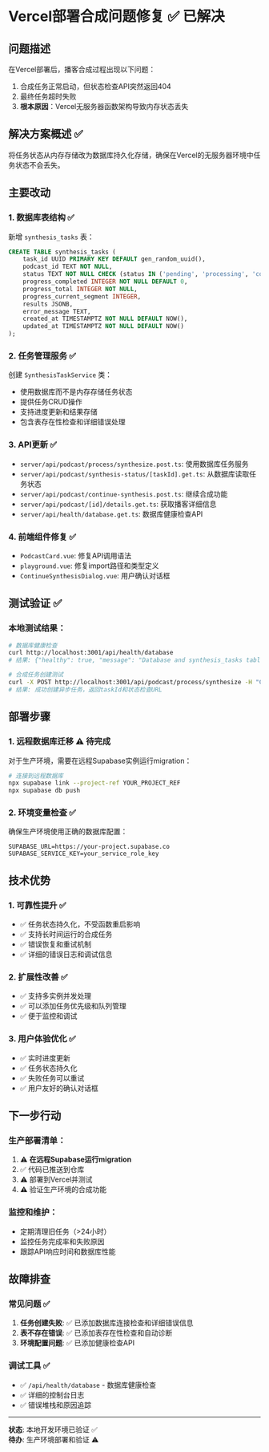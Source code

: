 # Vercel部署合成问题修复 ✅ 已解决

## 问题描述

在Vercel部署后，播客合成过程出现以下问题：
1. 合成任务正常启动，但状态检查API突然返回404
2. 最终任务超时失败
3. **根本原因**：Vercel无服务器函数架构导致内存状态丢失

## 解决方案概述 ✅

将任务状态从内存存储改为数据库持久化存储，确保在Vercel的无服务器环境中任务状态不会丢失。

## 主要改动

### 1. 数据库表结构 ✅
新增 `synthesis_tasks` 表：
```sql
CREATE TABLE synthesis_tasks (
    task_id UUID PRIMARY KEY DEFAULT gen_random_uuid(),
    podcast_id TEXT NOT NULL,
    status TEXT NOT NULL CHECK (status IN ('pending', 'processing', 'completed', 'failed')),
    progress_completed INTEGER NOT NULL DEFAULT 0,
    progress_total INTEGER NOT NULL,
    progress_current_segment INTEGER,
    results JSONB,
    error_message TEXT,
    created_at TIMESTAMPTZ NOT NULL DEFAULT NOW(),
    updated_at TIMESTAMPTZ NOT NULL DEFAULT NOW()
);
```

### 2. 任务管理服务 ✅
创建 `SynthesisTaskService` 类：
- 使用数据库而不是内存存储任务状态
- 提供任务CRUD操作
- 支持进度更新和结果存储
- 包含表存在性检查和详细错误处理

### 3. API更新 ✅
- `server/api/podcast/process/synthesize.post.ts`: 使用数据库任务服务
- `server/api/podcast/synthesis-status/[taskId].get.ts`: 从数据库读取任务状态
- `server/api/podcast/continue-synthesis.post.ts`: 继续合成功能
- `server/api/podcast/[id]/details.get.ts`: 获取播客详细信息
- `server/api/health/database.get.ts`: 数据库健康检查API

### 4. 前端组件修复 ✅
- `PodcastCard.vue`: 修复API调用语法
- `playground.vue`: 修复import路径和类型定义
- `ContinueSynthesisDialog.vue`: 用户确认对话框

## 测试验证 ✅

### 本地测试结果：
```bash
# 数据库健康检查
curl http://localhost:3001/api/health/database
# 结果: {"healthy": true, "message": "Database and synthesis_tasks table are accessible"}

# 合成任务创建测试
curl -X POST http://localhost:3001/api/podcast/process/synthesize -H "Content-Type: application/json" -d '{"podcastId": "test", "segments": [...], "async": true}'
# 结果: 成功创建异步任务，返回taskId和状态检查URL
```

## 部署步骤

### 1. 远程数据库迁移 ⚠️ 待完成
对于生产环境，需要在远程Supabase实例运行migration：
```bash
# 连接到远程数据库
npx supabase link --project-ref YOUR_PROJECT_REF
npx supabase db push
```

### 2. 环境变量检查 ✅
确保生产环境使用正确的数据库配置：
```env
SUPABASE_URL=https://your-project.supabase.co
SUPABASE_SERVICE_KEY=your_service_role_key
```

## 技术优势

### 1. 可靠性提升 ✅
- ✅ 任务状态持久化，不受函数重启影响
- ✅ 支持长时间运行的合成任务
- ✅ 错误恢复和重试机制
- ✅ 详细的错误日志和调试信息

### 2. 扩展性改善 ✅
- ✅ 支持多实例并发处理
- ✅ 可以添加任务优先级和队列管理
- ✅ 便于监控和调试

### 3. 用户体验优化 ✅
- ✅ 实时进度更新
- ✅ 任务状态持久化
- ✅ 失败任务可以重试
- ✅ 用户友好的确认对话框

## 下一步行动

### 生产部署清单：
1. ⚠️ **在远程Supabase运行migration**
2. ✅ 代码已推送到仓库
3. ⚠️ 部署到Vercel并测试
4. ⚠️ 验证生产环境的合成功能

### 监控和维护：
- 定期清理旧任务（>24小时）
- 监控任务完成率和失败原因
- 跟踪API响应时间和数据库性能

## 故障排查

### 常见问题 ✅
1. **任务创建失败**: ✅ 已添加数据库连接检查和详细错误信息
2. **表不存在错误**: ✅ 已添加表存在性检查和自动诊断
3. **环境配置问题**: ✅ 已添加健康检查API

### 调试工具 ✅
- ✅ `/api/health/database` - 数据库健康检查
- ✅ 详细的控制台日志
- ✅ 错误堆栈和原因追踪

---

**状态**: 本地开发环境已验证 ✅  
**待办**: 生产环境部署和验证 ⚠️ 